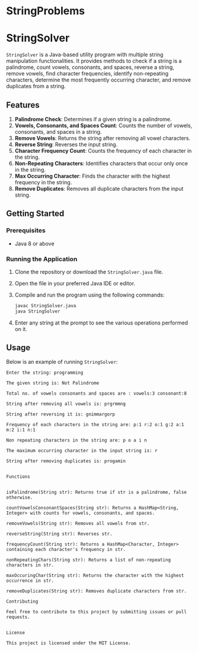 ﻿# StringProblems
 # StringSolver

`StringSolver` is a Java-based utility program with multiple string manipulation functionalities. It provides methods to check if a string is a palindrome, count vowels, consonants, and spaces, reverse a string, remove vowels, find character frequencies, identify non-repeating characters, determine the most frequently occurring character, and remove duplicates from a string.

## Features

1. **Palindrome Check**: Determines if a given string is a palindrome.
2. **Vowels, Consonants, and Spaces Count**: Counts the number of vowels, consonants, and spaces in a string.
3. **Remove Vowels**: Returns the string after removing all vowel characters.
4. **Reverse String**: Reverses the input string.
5. **Character Frequency Count**: Counts the frequency of each character in the string.
6. **Non-Repeating Characters**: Identifies characters that occur only once in the string.
7. **Max Occurring Character**: Finds the character with the highest frequency in the string.
8. **Remove Duplicates**: Removes all duplicate characters from the input string.

## Getting Started

### Prerequisites

- Java 8 or above

### Running the Application

1. Clone the repository or download the `StringSolver.java` file.
2. Open the file in your preferred Java IDE or editor.
3. Compile and run the program using the following commands:

    ```sh
    javac StringSolver.java
    java StringSolver
    ```

4. Enter any string at the prompt to see the various operations performed on it.

## Usage

Below is an example of running `StringSolver`:

```plaintext
Enter the string: programming

The given string is: Not Palindrome

Total no. of vowels consonants and spaces are : vowels:3 consonant:8

String after removing all vowels is: prgrmmng

String after reversing it is: gnimmargorp

Frequency of each characters in the string are: p:1 r:2 o:1 g:2 a:1 m:2 i:1 n:1

Non repeating characters in the string are: p o a i n

The maximum occurring character in the input string is: r

String after removing duplicates is: progamin


Functions


isPalindrome(String str): Returns true if str is a palindrome, false otherwise.

countVowelsConsonantSpaces(String str): Returns a HashMap<String, Integer> with counts for vowels, consonants, and spaces.

removeVowels(String str): Removes all vowels from str.

reverseString(String str): Reverses str.

frequencyCount(String str): Returns a HashMap<Character, Integer> containing each character's frequency in str.

nonRepeatingChars(String str): Returns a list of non-repeating characters in str.

maxOccuringChar(String str): Returns the character with the highest occurrence in str.

removeDuplicates(String str): Removes duplicate characters from str.

Contributing

Feel free to contribute to this project by submitting issues or pull requests.


License

This project is licensed under the MIT License.

